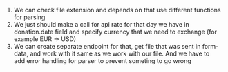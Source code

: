 1. We can check file extension and depends on that use different functions for parsing
2. We just should make a call for api rate for that day we have in donation.date field and
specify currency that we need to exchange (for example EUR => USD) 
3. We can create separate endpoint for that, get file that was sent in form-data, 
and work with it same as we work with our file. And we have to add error handling for parser to prevent someting to go wrong
